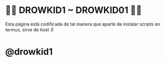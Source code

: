 # 🚀🚀 DROWKID1 ~ DROWKID01 🚀🚀
Esta página está codificada de tal manera que aparte de instalar scripts en termux, sirve de host ✌️

# @drowkid1
